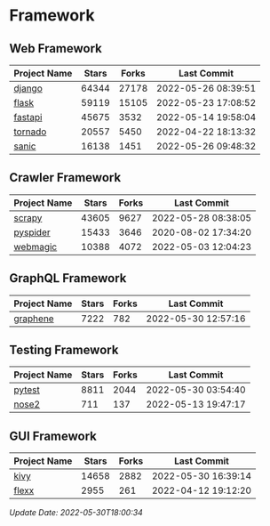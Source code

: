 # Framework

## Web Framework
| Project Name | Stars | Forks | Last Commit |
| ------------ | ----- | ----- | ----------- |
| [django](https://github.com/django/django) | 64344 | 27178 | 2022-05-26 08:39:51 |
| [flask](https://github.com/pallets/flask) | 59119 | 15105 | 2022-05-23 17:08:52 |
| [fastapi](https://github.com/tiangolo/fastapi) | 45675 | 3532 | 2022-05-14 19:58:04 |
| [tornado](https://github.com/tornadoweb/tornado) | 20557 | 5450 | 2022-04-22 18:13:32 |
| [sanic](https://github.com/sanic-org/sanic) | 16138 | 1451 | 2022-05-26 09:48:32 |

## Crawler Framework
| Project Name | Stars | Forks | Last Commit |
| ------------ | ----- | ----- | ----------- |
| [scrapy](https://github.com/scrapy/scrapy) | 43605 | 9627 | 2022-05-28 08:38:05 |
| [pyspider](https://github.com/binux/pyspider) | 15433 | 3646 | 2020-08-02 17:34:20 |
| [webmagic](https://github.com/code4craft/webmagic) | 10388 | 4072 | 2022-05-03 12:04:23 |

## GraphQL Framework
| Project Name | Stars | Forks | Last Commit |
| ------------ | ----- | ----- | ----------- |
| [graphene](https://github.com/graphql-python/graphene) | 7222 | 782 | 2022-05-30 12:57:16 |

## Testing Framework
| Project Name | Stars | Forks | Last Commit |
| ------------ | ----- | ----- | ----------- |
| [pytest](https://github.com/pytest-dev/pytest) | 8811 | 2044 | 2022-05-30 03:54:40 |
| [nose2](https://github.com/nose-devs/nose2) | 711 | 137 | 2022-05-13 19:47:17 |

## GUI Framework
| Project Name | Stars | Forks | Last Commit |
| ------------ | ----- | ----- | ----------- |
| [kivy](https://github.com/kivy/kivy) | 14658 | 2882 | 2022-05-30 16:39:14 |
| [flexx](https://github.com/flexxui/flexx) | 2955 | 261 | 2022-04-12 19:12:20 |

*Update Date: 2022-05-30T18:00:34*